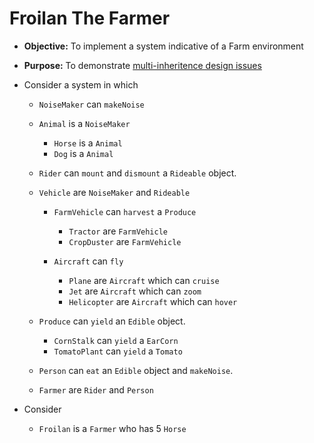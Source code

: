# Froilan The Farmer
* **Objective:** To implement a system indicative of a Farm environment
* **Purpose:** To demonstrate [multi-inheritence design issues](https://www.geeksforgeeks.org/java-and-multiple-inheritance/)


* Consider a system in which 
	* `NoiseMaker` can `makeNoise`
	* `Animal` is a `NoiseMaker`
		* `Horse` is a `Animal`
		* `Dog` is a `Animal`

	* `Rider` can `mount` and `dismount` a `Rideable` object.

	* `Vehicle` are `NoiseMaker` and `Rideable`
		* `FarmVehicle` can `harvest` a `Produce`
			* `Tractor` are `FarmVehicle`
			* `CropDuster` are `FarmVehicle`

		* `Aircraft` can  `fly`
			* `Plane` are `Aircraft` which can `cruise`
			* `Jet` are `Aircraft` which can `zoom`
			* `Helicopter` are `Aircraft` which can `hover`

	* `Produce` can `yield` an `Edible` object.
		* `CornStalk` can `yield` a `EarCorn`
		* `TomatoPlant` can `yield` a `Tomato`

	* `Person` can `eat` an `Edible` object and `makeNoise`.
	* `Farmer` are `Rider` and `Person`


* Consider 
	* `Froilan` is a `Farmer` who has 5 `Horse`
